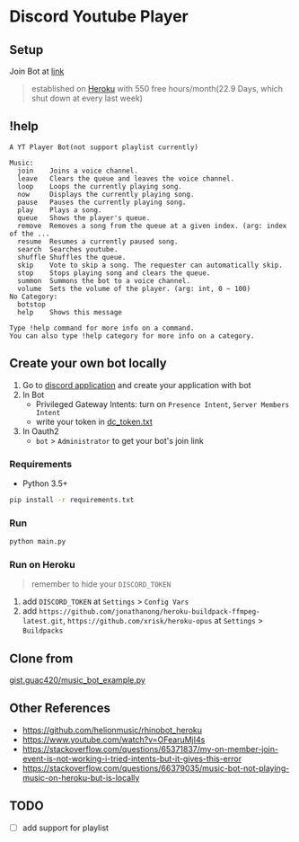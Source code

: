 # Discord Youtube Player

## Setup

Join Bot at [link](https://discord.com/api/oauth2/authorize?client_id=989447523204755476&permissions=8&scope=bot)

> established on [Heroku](https://dashboard.heroku.com/) with 550 free hours/month(22.9 Days, which shut down at every last week)

## !help

```
A YT Player Bot(not support playlist currently)

Music:
  join    Joins a voice channel.
  leave   Clears the queue and leaves the voice channel.
  loop    Loops the currently playing song.
  now     Displays the currently playing song.
  pause   Pauses the currently playing song.
  play    Plays a song.
  queue   Shows the player's queue.
  remove  Removes a song from the queue at a given index. (arg: index of the ...
  resume  Resumes a currently paused song.
  search  Searches youtube.
  shuffle Shuffles the queue.
  skip    Vote to skip a song. The requester can automatically skip.
  stop    Stops playing song and clears the queue.
  summon  Summons the bot to a voice channel.
  volume  Sets the volume of the player. (arg: int, 0 ~ 100)
No Category:
  botstop
  help    Shows this message

Type !help command for more info on a command.
You can also type !help category for more info on a category.
```

## Create your own bot locally

1. Go to [discord application](https://discord.com/developers/applications/) and create your application with bot
2. In Bot
   - Privileged Gateway Intents: turn on `Presence Intent`, `Server Members Intent`
   - write your token in [dc_token.txt](./dc_token.txt)
3. In Oauth2
   - `bot` > `Administrator` to get your bot's join link

### Requirements

- Python 3.5+

```.sh
pip install -r requirements.txt
```

### Run

```.sh
python main.py
```

### Run on Heroku

> remember to hide your `DISCORD_TOKEN`

1. add `DISCORD_TOKEN` at `Settings` > `Config Vars`
2. add `https://github.com/jonathanong/heroku-buildpack-ffmpeg-latest.git`, `https://github.com/xrisk/heroku-opus` at `Settings` > `Buildpacks`

## Clone from

[gist.guac420/music_bot_example.py](https://gist.github.com/guac420/bc612fd3a35cd00ddc1c221c560daa01)

## Other References

- https://github.com/helionmusic/rhinobot_heroku
- https://www.youtube.com/watch?v=OFearuMjI4s
- https://stackoverflow.com/questions/65371837/my-on-member-join-event-is-not-working-i-tried-intents-but-it-gives-this-error
- https://stackoverflow.com/questions/66379035/music-bot-not-playing-music-on-heroku-but-is-locally

## TODO

- [ ] add support for playlist
